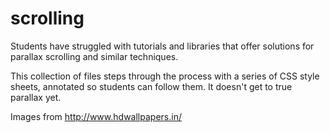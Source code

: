 scrolling
=========

Students have struggled with tutorials and libraries that offer solutions for parallax scrolling and similar techniques.

This collection of files steps through the process with a series of CSS style sheets, annotated so students can follow them. It doesn't get to true parallax yet.

Images from http://www.hdwallpapers.in/ 
